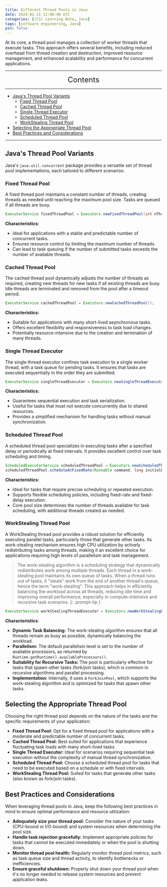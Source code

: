 ```yaml
---
title: Different Thread Pools in Java
date: 2024-02-21 21:00:00 UTC
categories: [(CS) Learning Note, Java]
tags: [software engineering, Java]
pin: false
---
```


At its core, a thread pool manages a collection of worker threads that execute tasks. This approach offers several benefits, including reduced overhead from thread creation and destruction, improved resource management, and enhanced scalability and performance for concurrent applications.

---
<center><font size='5'> Contents </font></center>

---

<!-- TOC -->
  * [Java's Thread Pool Variants](#javas-thread-pool-variants)
    * [Fixed Thread Pool](#fixed-thread-pool)
    * [Cached Thread Pool](#cached-thread-pool)
    * [Single Thread Executor](#single-thread-executor)
    * [Scheduled Thread Pool](#scheduled-thread-pool)
    * [WorkStealing Thread Pool](#workstealing-thread-pool)
  * [Selecting the Appropriate Thread Pool](#selecting-the-appropriate-thread-pool)
  * [Best Practices and Considerations](#best-practices-and-considerations)
<!-- TOC -->

---

## Java's Thread Pool Variants

Java's `java.util.concurrent` package provides a versatile set of thread pool implementations, each tailored to different scenarios:

### Fixed Thread Pool

A fixed thread pool maintains a constant number of threads, creating threads as needed until reaching the maximum pool size. Tasks are queued if all threads are busy.

```java
ExecutorService fixedThreadPool = Executors.newFixedThreadPool(int nThreads);
```

**Characteristics:**
- Ideal for applications with a stable and predictable number of concurrent tasks.
- Ensures resource control by limiting the maximum number of threads.
- Can lead to task queuing if the number of submitted tasks exceeds the number of available threads.

### Cached Thread Pool

The cached thread pool dynamically adjusts the number of threads as required, creating new threads for new tasks if all existing threads are busy. Idle threads are terminated and removed from the pool after a timeout period.

```java
ExecutorService cachedThreadPool = Executors.newCachedThreadPool();
```

**Characteristics:**
- Suitable for applications with many short-lived asynchronous tasks.
- Offers excellent flexibility and responsiveness to task load changes.
- Potentially resource-intensive due to the creation and termination of many threads.

### Single Thread Executor

The single thread executor confines task execution to a single worker thread, with a task queue for pending tasks. It ensures that tasks are executed sequentially in the order they are submitted.

```java
ExecutorService singleThreadExecutor = Executors.newSingleThreadExecutor();
```

**Characteristics:**
- Guarantees sequential execution and task serialization.
- Useful for tasks that must not execute concurrently due to shared resources.
- Provides a simplified mechanism for handling tasks without manual synchronization.

### Scheduled Thread Pool

A scheduled thread pool specializes in executing tasks after a specified delay or periodically at fixed intervals. It provides excellent control over task scheduling and timing.

```java
ScheduledExecutorService scheduledThreadPool = Executors.newScheduledThreadPool(int corePoolSize);
scheduledThreadPool.scheduleAtFixedRate(Runnable command, long initialDelay, long period, TimeUnit unit);
```

**Characteristics:**
- Ideal for tasks that require precise scheduling or repeated execution.
- Supports flexible scheduling policies, including fixed-rate and fixed-delay execution.
- Core pool size determines the number of threads available for task scheduling, with additional threads created as needed.

### WorkStealing Thread Pool

A WorkStealing thread pool provides a robust solution for efficiently executing parallel tasks, particularly those that generate other tasks. Its work-stealing mechanism ensures high CPU utilization by actively redistributing tasks among threads, making it an excellent choice for applications requiring high levels of parallelism and task management.

> The work-stealing algorithm is a scheduling strategy that dynamically redistributes work among multiple threads. Each thread in a work-stealing pool maintains its own queue of tasks. When a thread runs out of tasks, it "steals" work from the end of another thread's queue, hence the term "work-stealing". This approach helps in efficiently balancing the workload across all threads, reducing idle time and improving overall performance, especially in compute-intensive and recursive task scenarios.
{: .prompt-tip }

```java
ExecutorService workStealingThreadExecutor = Executors.newWorkStealingPool();
```

**Characteristics**:
- **Dynamic Task Balancing:** The work-stealing algorithm ensures that all threads remain as busy as possible, dynamically balancing the workload.
- **Parallelism:** The default parallelism level is set to the number of available processors, as returned by `Runtime.getRuntime().availableProcessors()`.
- **Suitability for Recursive Tasks:** The pool is particularly effective for tasks that spawn other tasks (fork/join tasks), which is common in recursive algorithms and parallel processing.
- **Implementation:** Internally, it uses a `ForkJoinPool`, which supports the work-stealing algorithm and is optimized for tasks that spawn other tasks.

## Selecting the Appropriate Thread Pool

Choosing the right thread pool depends on the nature of the tasks and the specific requirements of your application:

- **Fixed Thread Pool:** Opt for a fixed thread pool for applications with a moderate and predictable number of concurrent tasks.
- **Cached Thread Pool:** Best suited for applications that experience fluctuating task loads with many short-lived tasks.
- **Single Thread Executor:** Ideal for scenarios requiring sequential task execution without the complexity of manual thread synchronization.
- **Scheduled Thread Pool:** Choose a scheduled thread pool for tasks that need to be executed based on a schedule or with fixed intervals.
- **WorkStealing Thread Pool:** Suited for tasks that generate other tasks (also known as fork/join tasks).

## Best Practices and Considerations

When leveraging thread pools in Java, keep the following best practices in mind to ensure optimal performance and resource utilization:

- **Adequately size your thread pool:** Consider the nature of your tasks (CPU-bound or I/O-bound) and system resources when determining the pool size.
- **Handle task rejection gracefully:** Implement appropriate policies for tasks that cannot be executed immediately or when the pool is shutting down.
- **Monitor thread pool health:** Regularly monitor thread pool metrics, such as task queue size and thread activity, to identify bottlenecks or inefficiencies.
- **Ensure graceful shutdown:** Properly shut down your thread pool when it's no longer needed to release system resources and prevent application leaks.
